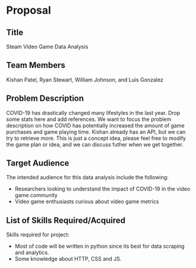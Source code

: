 # Proposal

## Title
Steam Video Game Data Analysis

## Team Members
Kishan Patel, Ryan Stewart, William Johnson, and Luis Gonzalez 

## Problem Description
COVID-19 has drastically changed many lifestyles in the last year. Drop some stats here and add references. We want to focus the problem description on how COVID has potentially increased the amount of game purchases and game playing time. Kishan already has an API, but we can try to retrieve more. This is just a concept idea, please feel free to modify the game plan or idea, and we can discuss futher when we get together. 

## Target Audience
The intended audience for this data analysis include the following:
- Researchers looking to understand the impact of COVID-19 in the video game community
- Video game enthusiasts curious about video game metrics

## List of Skills Required/Acquired
Skills required for project:
- Most of code will be written in python since its best for data scraping and analytics.
- Some knowledge about HTTP, CSS and JS.
<!--
Some questions for video game analysis:
- Did certain video game genres increase due to the pandemic (e.g. the activity of online social and simulation games with popularity of games such as Animal Crossing and Among Us)?
- Did certain video game genres decline due to the pandemic (e.g. genres tied to eSports and other game tournaments being affected by the pandemic)?
- Are the games being analyzed only coming from Steam? What about console games and mobile games?
-->
